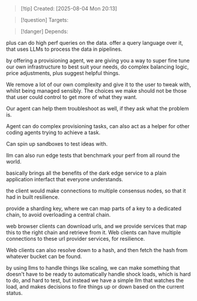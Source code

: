 
>[!tip] Created: [2025-08-04 Mon 20:13]

>[!question] Targets: 

>[!danger] Depends: 

plus can do high perf queries on the data.
offer a query language over it, that uses LLMs to process the data in pipelines.

by offering a provisioning agent, we are giving you a way to super fine tune our own infrastructure to best suit your needs, do complex balancing logic, price adjustments, plus suggest helpful things.

We remove a lot of our own complexity and give it to the user to tweak with, whilst being managed sensibly.  The choices we make should not be those that user could control to get more of what they want.

Our agent can help them troubleshoot as well, if they ask what the problem is.

Agent can do complex provisioning tasks, can also act as a helper for other coding agents trying to achieve a task.

Can spin up sandboxes to test ideas with.

llm can also run edge tests that benchmark your perf from all round the world.

basically brings all the benefits of the dark edge service to a plain application interfact that everyone understands.

the client would make connections to multiple consensus nodes, so that it had in built resilience.

provide a sharding key, where we can map parts of a key to a dedicated chain, to avoid overloading a central chain.

web browser clients can download urls, and we provide services that map this to the right chain and retrieve from it.
Web clients can have multiple connections to these url provider services, for resilience.

Web clients can also resolve down to a hash, and then fetch the hash from whatever bucket can be found.

by using llms to handle things like scaling, we can make something that doesn't have to be ready to automatically handle shock loads, which is hard to do, and hard to test, but instead we have a simple llm that watches the load, and makes decisions to fire things up or down based on the current status.
